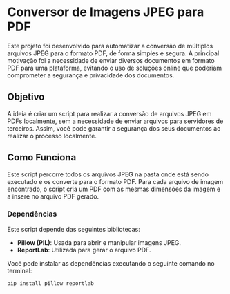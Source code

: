 # Conversor de Imagens JPEG para PDF

Este projeto foi desenvolvido para automatizar a conversão de múltiplos arquivos JPEG para o formato PDF, de forma simples e segura. A principal motivação foi a necessidade de enviar diversos documentos em formato PDF para uma plataforma, evitando o uso de soluções online que poderiam comprometer a segurança e privacidade dos documentos.

## Objetivo

A ideia é criar um script para realizar a conversão de arquivos JPEG em PDFs localmente, sem a necessidade de enviar arquivos para servidores de terceiros. Assim, você pode garantir a segurança dos seus documentos ao realizar o processo localmente.

## Como Funciona

Este script percorre todos os arquivos JPEG na pasta onde está sendo executado e os converte para o formato PDF. Para cada arquivo de imagem encontrado, o script cria um PDF com as mesmas dimensões da imagem e a insere no arquivo PDF gerado.

### Dependências

Este script depende das seguintes bibliotecas:

- **Pillow (PIL)**: Usada para abrir e manipular imagens JPEG.
- **ReportLab**: Utilizada para gerar o arquivo PDF.

Você pode instalar as dependências executando o seguinte comando no terminal:

```bash
pip install pillow reportlab

